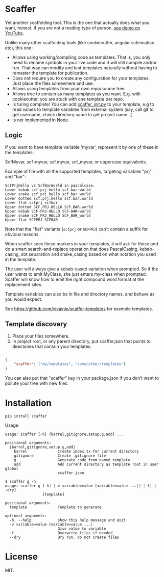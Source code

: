 # Scaffer

Yet another scaffolding tool. This is the one that actually does what you want, honest. If you are not a reading type of
person, [see demo on YouTube](https://www.youtube.com/watch?v=WrXONcpl87A).

Unlike many other scaffolding tools (like cookiecutter, angular schematics etc), this one:

- Allows using working/compiling code as templates. That is, you only need to rename symbols in your live code and
it will still compile and/or run. That way can modify and test templates naturally without having to remaster the template for publication.
- Does not require you to create any configuration for your templates. Just place the files somewhere and use.
- Allows using templates from your own repo/source tree.
- Allows tree to contain as many templates as you want. E.g. with cookiecutter, you are stuck with one template per repo.
- Is turing complete! You can add [scaffer_init.py](https://github.com/vivainio/scaffer-templates/blob/master/templates/cs-lib/scaffer_init.py) 
  to your template, e.g to read values to template variables from external system (say, call git to get username, 
  check directory name to get project name...)
- Is not implemented in Node.

## Logic

If you want to have template variable 'myvar', represent it by one of these in the templates:

ScfMyvar, scf-myvar, scf.myvar, scf_myvar, or uppercase equivalents.

Example of file with all the supported templates, targeting variables "prj" and "bar":
```
ScfPrjHello vs ScfBarWorld in pascalcase.
Lower kebab scf-prj-hello scf-bar-world
Lower snake scf_prj_hello scf_bar_world
Lower dotted scf.prj.hello scf.bar.world
Lower flat scfprj scfbar
Upper dotted SCF.PRJ.HELLO SCF.BAR.world
Upper kebab SCF-PRJ-HELLO SCF-BAR-world
Upper snake SCF_PRJ_HELLO SCF_BAR_world
Upper flat SCFPRJ SCFBAR
```

Note that the "flat" variants (`scfprj` or `SCFPRJ`) can't contain a suffix for obvious reasons.

When scaffer sees these markers in your templates, it will ask for these and do a smart search-and-replace operation that does
PascalCasing, kebab-casing, dot.separation and snake_casing based on what notation you used in the template.

The user will always give a kebab-cased variation when prompted. So if the user wants to emit MyClass, she just enters
my-class when prompted. Scaffer will know how to emit the right compound word format at the replacement sites.

Template variables can also be in file and directory names, and behave as you would expect.

See https://github.com/vivainio/scaffer-templates for example templates.

## Template discovery

1. Place your files somewhere.
2. In project root, or any parent directory, put scaffer.json that points to directories that contain your templates:

```json

{
    "scaffer": ["my/templates", "some/other/templates"]
}

```


You can also put that "scaffer" key in your package.json if you don't want to pollute your tree with new files.


# Installation

```
pip install scaffer
```

Usage:

```
usage: scaffer [-h] {barrel,gitignore,setup,g,add} ...

positional arguments:
  {barrel,gitignore,setup,g,add}
    barrel              Create index.tx for current directory
    gitignore           Create .gitignore file
    g                   Generate code from named template
    add                 Add current directory as template root in user global
                        scaffer.json

$ scaffer g -h
usage: scaffer g [-h] [-v variable=value [variable=value ...]] [-f] [--dry]
                 [template]

positional arguments:
  template              Template to generate

optional arguments:
  -h, --help            show this help message and exit
  -v variable=value [variable=value ...]
                        Give value to variable
  -f                    Overwrite files if needed
  --dry                 Dry run, do not create files
```


# License

MIT.
